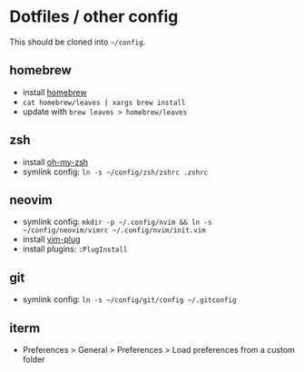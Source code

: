 # Dotfiles / other config
This should be cloned into `~/config`.

## homebrew
* install [homebrew](https://brew.sh/)
* `cat homebrew/leaves | xargs brew install`
* update with `brew leaves > homebrew/leaves`

## zsh
* install [oh-my-zsh](https://github.com/ohmyzsh/ohmyzsh#basic-installation)
* symlink config: `ln -s ~/config/zsh/zshrc .zshrc`

## neovim
* symlink config: `mkdir -p ~/.config/nvim && ln -s ~/config/neovim/vimrc ~/.config/nvim/init.vim`
* install [vim-plug](https://github.com/junegunn/vim-plug#neovim)
* install plugins: `:PlugInstall`

## git
* symlink config: `ln -s ~/config/git/config ~/.gitconfig`

## iterm
* Preferences > General > Preferences > Load preferences from a custom folder
